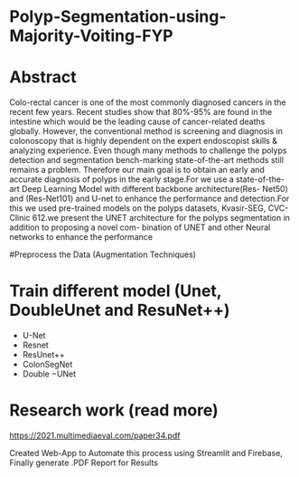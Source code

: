 # Polyp-Segmentation-using-Majority-Voiting-FYP


# Abstract 
Colo-rectal cancer is one of the most commonly diagnosed cancers in the recent few years. Recent studies show that 80%-95% are found in the intestine which would be the leading cause of cancer-related deaths globally. However, the conventional method is screening and diagnosis in colonoscopy that is highly dependent on the expert endoscopist skills & analyzing experience. Even though many methods to challenge the polyps detection and segmentation bench-marking state-of-the-art methods still remains a problem. Therefore our main goal is to obtain an early and accurate diagnosis of polyps in the early stage.For we use a state-of-the-art Deep Learning Model with different backbone architecture(Res- Net50) and (Res-Net101) and U-net to enhance the performance and detection.For this we used pre-trained models on the polyps datasets, Kvasir-SEG, CVC-Clinic 612.we present the UNET architecture for the polyps segmentation in addition to proposing a novel com- bination of UNET and other Neural networks to enhance the performance


#Preprocess the Data (Augmentation Techniques)


# Train different model (Unet, DoubleUnet and ResuNet++)
- U-Net
- Resnet
- ResUnet++
- ColonSegNet
- Double −UNet


# Research work (read more)
https://2021.multimediaeval.com/paper34.pdf


Created Web-App to Automate this process using Streamlit and Firebase, Finally generate .PDF Report for Results

